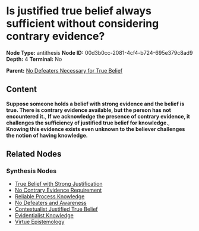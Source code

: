 # Is justified true belief always sufficient without considering contrary evidence?

**Node Type:** antithesis
**Node ID:** 00d3b0cc-2081-4cf4-b724-695e379c8ad9
**Depth:** 4
**Terminal:** No

**Parent:** [No Defeaters Necessary for True Belief](no-defeaters-necessary-for-true-belief-synthesis-1969747b-cf99-4e2a-bfa0-4bd52c981d0a.md)

## Content

**Suppose someone holds a belief with strong evidence and the belief is true. There is contrary evidence available, but the person has not encountered it.**, **If we acknowledge the presence of contrary evidence, it challenges the sufficiency of justified true belief for knowledge.**, **Knowing this evidence exists even unknown to the believer challenges the notion of having knowledge.**

## Related Nodes

### Synthesis Nodes

- [True Belief with Strong Justification](true-belief-with-strong-justification-synthesis-09a0caca-19e3-4cdf-8f29-a7e6eca8e457.md)
- [No Contrary Evidence Requirement](no-contrary-evidence-requirement-synthesis-c4f82c53-d49b-45f0-8b20-6248c3ba7499.md)
- [Reliable Process Knowledge](reliable-process-knowledge-synthesis-8f0e892f-f32f-4622-b9aa-4cd55bc802a6.md)
- [No Defeaters and Awareness](no-defeaters-and-awareness-synthesis-5016ab22-4a6d-40e9-9e3a-c4dd2e21d058.md)
- [Contextualist Justified True Belief](contextualist-justified-true-belief-synthesis-3048d405-c228-4ff3-adc1-147b842d1c8c.md)
- [Evidentialist Knowledge](evidentialist-knowledge-synthesis-e6c6e144-29e1-4c94-bbca-c10234e31bc4.md)
- [Virtue Epistemology](virtue-epistemology-synthesis-8a55ba27-bbf2-4c3c-9969-896fb51488ee.md)
